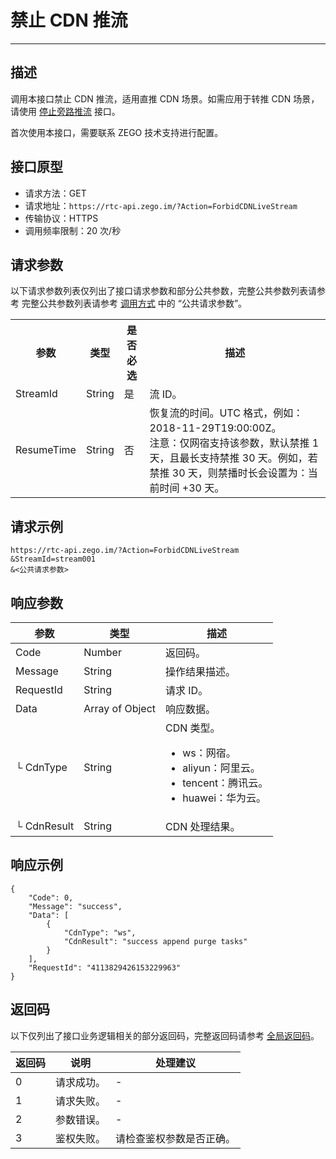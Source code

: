 # 禁止 CDN 推流

---

## 描述

调用本接口禁止 CDN 推流，适用直推 CDN 场景。如需应用于转推 CDN 场景，请使用 [停止旁路推流](https://doc-zh.zego.im/article/19626) 接口。

<Warning title="注意">


首次使用本接口，需要联系 ZEGO 技术支持进行配置。

</Warning>



## 接口原型

- 请求方法：GET
- 请求地址：`https://rtc-api.zego.im/?Action=ForbidCDNLiveStream`
- 传输协议：HTTPS
- 调用频率限制：20 次/秒


## 请求参数

以下请求参数列表仅列出了接口请求参数和部分公共参数，完整公共参数列表请参考 完整公共参数列表请参考 [调用方式](/live-streaming-server/api-reference/accessing-server-apis#公共请求参数) 中的 “公共请求参数”。


<table>
  
<tbody><tr>
<th>参数</th>
<th>类型</th>
<th>是否必选</th>
<th>描述</th>
</tr>
<tr>
<td>StreamId</td>
<td>String</td>
<td>是</td>
<td>流 ID。</td>
</tr>
<tr>
<td>ResumeTime</td>
<td>String</td>
<td>否</td>
<td>恢复流的时间。UTC 格式，例如：2018-11-29T19:00:00Z。<br />
注意：仅网宿支持该参数，默认禁推 1 天，且最长支持禁推 30 天。例如，若禁推 30 天，则禁播时长会设置为：当前时间 +30 天。</td>
</tr>
</tbody></table>


## 请求示例

```
https://rtc-api.zego.im/?Action=ForbidCDNLiveStream
&StreamId=stream001
&<公共请求参数>
```

## 响应参数


| 参数 | 类型 | 描述 |
|---|---|---|
| Code | Number | 返回码。 |
| Message | String | 操作结果描述。 |
| RequestId | String | 请求 ID。 |
| Data | Array of Object | 响应数据。 |
| └ CdnType | String | CDN 类型。<ul><li>ws：网宿。</li><li>aliyun：阿里云。</li><li>tencent：腾讯云。</li><li>huawei：华为云。</li></ul> |
| └ CdnResult | String | CDN 处理结果。 |




## 响应示例

```
{
    "Code": 0,
    "Message": "success",
    "Data": [
        {
            "CdnType": "ws",
            "CdnResult": "success append purge tasks"
        }
    ],
    "RequestId": "4113829426153229963"
}
```

## 返回码

以下仅列出了接口业务逻辑相关的部分返回码，完整返回码请参考 [全局返回码](https://doc-zh.zego.im/)。

|返回码|说明|处理建议|
|-----|------|-----|
| 0 | 请求成功。 |-|
| 1 | 请求失败。 |-|
| 2 | 参数错误。 |-|
| 3 | 鉴权失败。 | 请检查鉴权参数是否正确。|
